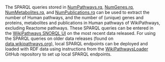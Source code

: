 The SPARQL queries stored in [NumPathways.rq](https://github.com/wikipathways/Scripts_NAR2021/blob/master/SPARQL-queries/NumPathways.rq), [NumGenes.rq](https://github.com/wikipathways/Scripts_NAR2021/blob/master/SPARQL-queries/NumGenes.rq), [NumMetabolites.rq](https://github.com/wikipathways/Scripts_NAR2021/blob/master/SPARQL-queries/NumMetabolites.rq), and [NumPublications.rq](https://github.com/wikipathways/Scripts_NAR2021/blob/master/SPARQL-queries/NumPublications.rq) can be used to extract the number of Human pathways, and the number of (unique) genes and proteins, metabolites and publications in Human pathways of WikiPathways, excluding Reactome pathways. These SPARQL queries can be entered in the [WikiPathways SNORQL UI](sparql.wikipathways.org) on the most recent data released. For using the SPARQL queries on older data releases (found on [data.wikipathways.org](data.wikipathways.org)), local SPARQL endpoints can be deployed and loaded with RDF data using instructions from the [WikiPathwaysLoader](https://github.com/marvinm2/WikiPathwaysLoader) GitHub repository to set up local SPARQL endpoints.
